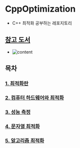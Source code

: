 # CppOptimization
- C++ 최적화 공부하는 레포지토리

## [참고 도서](https://books.google.co.kr/books/about/Optimized_C++.html?id=V1kPDAAAQBAJ&source=kp_cover&redir_esc=y)
- ![content](https://user-images.githubusercontent.com/21440957/76327541-7cff3680-632d-11ea-8cfe-64493f24a3a9.jpg)

## 목차
### [1. 최적화란](/Chapter/Chapter1.md)

### [2. 컴퓨터 하드웨어와 최적화](/Chapter/Chapter2.md)

### [3. 성능 측정](/Chapter/Chapter3.md)

### [4. 문자열 최적화](/Chapter/Chapter4.md)

### [5. 알고리즘 최적화](/Chapter/Chapter5.md)